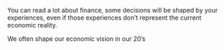 You can read a lot about finance, some decisions will be shaped by your experiences, even if those experiences don’t represent the current economic reality. 

We often shape our economic vision in our 20’s
